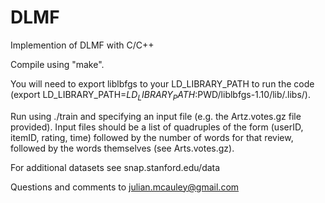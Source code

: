 # DLMF
Implemention of DLMF with C/C++


Compile using "make".

You will need to export liblbfgs to your LD_LIBRARY_PATH to run the code (export LD_LIBRARY_PATH=$LD_LIBRARY_PATH:$PWD/liblbfgs-1.10/lib/.libs/).

Run using ./train and specifying an input file (e.g. the Artz.votes.gz file provided). Input files should be a list of quadruples of the form (userID, itemID, rating, time) followed by the number of words for that review, followed by the words themselves (see Arts.votes.gz).

For additional datasets see snap.stanford.edu/data

Questions and comments to julian.mcauley@gmail.com
